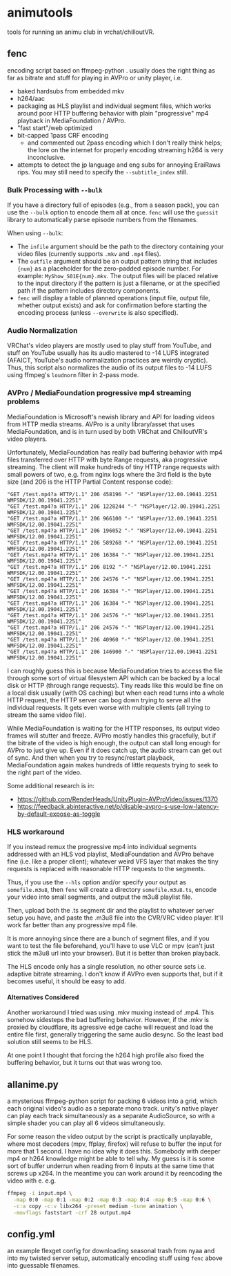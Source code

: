 # animutools

tools for running an animu club in vrchat/chilloutVR.

## fenc

encoding script based on ffmpeg-python . usually does the right thing as far as
bitrate and stuff for playing in AVPro or unity player, i.e.

- baked hardsubs from embedded mkv
- h264/aac
- packaging as HLS playlist and individual segment files, which works around
  poor HTTP buffering behavior with plain "progressive" mp4 playback
  in MediaFoundation / AVPro.
- "fast start"/web optimized
- bit-capped 1pass CRF encoding
  - and commented out 2pass encoding which I don't really think helps; the
    lore on the internet for properly encoding streaming h264 is very
    inconclusive.
- attempts to detect the jp language and eng subs for annoying EraiRaws rips.
  You may still need to specify the `--subtitle_index` still.

### Bulk Processing with `--bulk`

If you have a directory full of episodes (e.g., from a season pack), you can use the `--bulk` option to encode them all at once. `fenc` will use the `guessit` library to automatically parse episode numbers from the filenames.

When using `--bulk`:
*   The `infile` argument should be the path to the directory containing your video files (currently supports `.mkv` and `.mp4` files).
*   The `outfile` argument should be an output pattern string that includes `{num}` as a placeholder for the zero-padded episode number. For example: `MyShow_S01E{num}.mkv`. The output files will be placed relative to the input directory if the pattern is just a filename, or at the specified path if the pattern includes directory components.
*   `fenc` will display a table of planned operations (input file, output file, whether output exists) and ask for confirmation before starting the encoding process (unless `--overwrite` is also specified).

### Audio Normalization

VRChat's video players are mostly used to play stuff from YouTube, and stuff
on YouTube usually has its audio mastered to -14 LUFS integrated (AFAICT, YouTube's
audio normalization practices are weirdly cryptic). Thus, this script also
normalizes the audio of its output files to -14 LUFS using ffmpeg's `loudnorm`
filter in 2-pass mode.

### AVPro / MediaFoundation progressive mp4 streaming problems

MediaFoundation is Microsoft's newish library and API for loading videos from
HTTP media streams. AVPro is a unity library/asset that uses MediaFoundation,
and is in turn used by both VRChat and ChilloutVR's video players.

Unfortunately, MediaFoundation has really bad buffering behavior with mp4 files
transferred over HTTP with byte Range requests, aka progressive streaming. The
client will make hundreds of tiny HTTP range requests with small powers of two,
e.g. from nginx logs where the 3rd field is the byte size (and 206 is the HTTP
Partial Content response code):

```
"GET /test.mp4?a HTTP/1.1" 206 458196 "-" "NSPlayer/12.00.19041.2251 WMFSDK/12.00.19041.2251"
"GET /test.mp4?a HTTP/1.1" 206 1228244 "-" "NSPlayer/12.00.19041.2251 WMFSDK/12.00.19041.2251"
"GET /test.mp4?a HTTP/1.1" 206 966100 "-" "NSPlayer/12.00.19041.2251 WMFSDK/12.00.19041.2251"
"GET /test.mp4?a HTTP/1.1" 206 196052 "-" "NSPlayer/12.00.19041.2251 WMFSDK/12.00.19041.2251"
"GET /test.mp4?a HTTP/1.1" 206 589268 "-" "NSPlayer/12.00.19041.2251 WMFSDK/12.00.19041.2251"
"GET /test.mp4?a HTTP/1.1" 206 16384 "-" "NSPlayer/12.00.19041.2251 WMFSDK/12.00.19041.2251"
"GET /test.mp4?a HTTP/1.1" 206 8192 "-" "NSPlayer/12.00.19041.2251 WMFSDK/12.00.19041.2251"
"GET /test.mp4?a HTTP/1.1" 206 24576 "-" "NSPlayer/12.00.19041.2251 WMFSDK/12.00.19041.2251"
"GET /test.mp4?a HTTP/1.1" 206 16384 "-" "NSPlayer/12.00.19041.2251 WMFSDK/12.00.19041.2251"
"GET /test.mp4?a HTTP/1.1" 206 16384 "-" "NSPlayer/12.00.19041.2251 WMFSDK/12.00.19041.2251"
"GET /test.mp4?a HTTP/1.1" 206 24576 "-" "NSPlayer/12.00.19041.2251 WMFSDK/12.00.19041.2251"
"GET /test.mp4?a HTTP/1.1" 206 24576 "-" "NSPlayer/12.00.19041.2251 WMFSDK/12.00.19041.2251"
"GET /test.mp4?a HTTP/1.1" 206 40960 "-" "NSPlayer/12.00.19041.2251 WMFSDK/12.00.19041.2251"
"GET /test.mp4?a HTTP/1.1" 206 146900 "-" "NSPlayer/12.00.19041.2251 WMFSDK/12.00.19041.2251"
```

I can roughly guess this is because MediaFoundation tries to access the file
through some sort of virtual filesystem API which can be backed by a local disk
or HTTP (through range requests). Tiny reads like this would be fine on a local
disk usually (with OS caching) but when each read turns into a whole HTTP
request, the HTTP server can bog down trying to serve all the individual
requests. It gets even worse with multiple clients (all trying to stream the
same video file).

While MediaFoundation is waiting for the HTTP responses, its output video
frames will stutter and freeze. AVPro mostly handles this gracefully, but if
the bitrate of the video is high enough, the output can stall long enough for
AVPro to just give up. Even if it does catch up, the audio stream can get out
of sync. And then when you try to resync/restart playback, MediaFoundation
again makes hundreds of little requests trying to seek to the right part of the
video.

Some additional research is in:

- https://github.com/RenderHeads/UnityPlugin-AVProVideo/issues/1370
- https://feedback.abinteractive.net/p/disable-avpro-s-use-low-latency-by-default-expose-as-toggle

### HLS workaround

If you instead remux the progressive mp4 into individual segments addressed
with an HLS vod playlist, MediaFoundation and AVPro behave fine (i.e. like a
proper client); whatever weird VFS layer that makes the tiny requests is
replaced with reasonable HTTP requests to the segments.

Thus, if you use the `--hls` option and/or specify your output as
`somefile.m3u8`, then `fenc` will create a directory `somefile.m3u8.ts`, encode
your video into small segments, and output the m3u8 playlist file.

Then, upload both the .ts segment dir and the playlist to whatever server setup
you have, and paste the .m3u8 file into the CVR/VRC video player. It'll work
far better than any progressive mp4 file.

It is more annoying since there are a bunch of segment files, and if you want
to test the file beforehand, you'll have to use VLC or mpv (can't just stick
the m3u8 url into your browser). But it is better than broken playback.

The HLS encode only has a single resolution, no other source sets i.e. adaptive
bitrate streaming. I don't know if AVPro even supports that, but if it becomes
useful, it should be easy to add.

#### Alternatives Considered

Another workaround I tried was using .mkv muxing instead of .mp4. This somehow
sidesteps the bad buffering behavior. However, if the .mkv is proxied by
cloudflare, its agressive edge cache will request and load the entire file
first, generally triggering the same audio desync. So the least bad solution
still seems to be HLS.

At one point I thought that forcing the h264 high profile also fixed the
buffering behavior, but it turns out that was wrong too.

## allanime.py

a mysterious ffmpeg-python script for packing 6 videos into a grid, which each
original video's audio as a separate mono track. unity's native player can
play each track simultaneously as a separate AudioSource, so with a simple shader
you can play all 6 videos simultaneously.

For some reason the video output by the script is practically unplayable, where
most decoders (mpv, ffplay, firefox) will refuse to buffer the input for more
that 1 second. I have no idea why it does this. Somebody with deeper mp4 or
h264 knowledge might be able to tell why. My guess is it is some sort of buffer
underrun when reading from 6 inputs at the same time that screws up x264. In
the meantime you can work around it by reencoding the video with e. e.g.

```sh
ffmpeg -i input.mp4 \
  -map 0:0 -map 0:1 -map 0:2 -map 0:3 -map 0:4 -map 0:5 -map 0:6 \
  -c:a copy -c:v libx264 -preset medium -tune animation \
  -movflags faststart -crf 28 output.mp4
```

## config.yml

an example flexget config for downloading seasonal trash from nyaa and into my
twisted server setup, automatically encoding stuff using `fenc` above into
guessable filenames.
